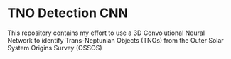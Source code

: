 # TNO Detection CNN

This repository contains my effort to use a 3D Convolutional Neural Network to identify Trans-Neptunian Objects (TNOs) from the Outer Solar System Origins Survey (OSSOS)
